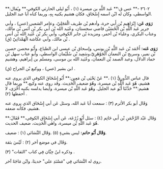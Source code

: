 ٣٦٠٢ -** عس ق:** عَبد اللَّهِ بن ميسرة (١) ، أَبُو ليلى الحارثي الكوفي،** ويُقال:** الواسطي، وكان له ابْن اسمه إِسْحَاق، فكان هشيم يكنيه بِهِ، وربما كناه أبا عبد الجليل.

**رَوَى عَن:** إِبْرَاهِيم بْن أَبي حرة، وأدهم بْن طريف الْعَجَلِيّ، وعامر الشعبي (عس) ، وأبي جرير عَبد اللَّهِ بْن الْحُسَيْن قاضي سجستان، وعُبَيد الله بْن أَبي بكر بْن أَنَس بْن مالك، وعتاب البكري، وعلباء بْن أحمر، ومزيدة بْن جابر الكوفي، وأبي بكر بْن عُبَيد الله بْن أنس بْن مالك، وأبي عكاشة الْهَمْدَانِيّ (ق) .

**رَوَى عَنه:** أَحْمَد بْن عَبد اللَّهِ بْنِ يونس، وإسحاق بْن عيسى ابن الطباع، وأَبُو محصن حصين بْن نمير، وسريج بْن النعمان الْجَوْهَرِيّ،وسَعِيد بْن سُلَيْمان الواسطي، وأبو عتاب سهل بْن حماد الدلال، وعبد الصمد بْن النعمان، وعُبَيد الله بن موسى، ومسلم بن إبراهيم، وهشيم

ابن بشير (عس) ، ووكيع بْن الجراح (ق) .

قال عباس الدُّورِيُّ (١) ،** عَنْ يَحْيَى بْن مَعِين:** أَبُو إِسْحَاقَ الكوفي الذي يروى عنه هشيم، هُوَ عَبد اللَّهِ بْن ميسرة، وهُوَ ضعيف الْحَدِيث. وقد روى عنه وكيع،** وربما قال هشيم:** حَدَّثَنَا أَبُو عبد الجليل. وهُوَ عَبد اللَّهِ بْن ميسرة، وأيضا يدلسه بكنيه أُخْرَى، لا أحفظها (٢) .

وَقَال أبو بكر الأثرم (٣) : سمعت أبا عَبد الله، وسئل عَن أبي إِسْحَاق الذي يروى عنه هشيم، فكأنه ضعفه.

وَقَال عَبْد الرَّحْمَنِ بْن أَبي حَاتِم (٤) : سئل أَبُو زُرْعَة، عَن أبي إِسْحَاق الكوفي،** فَقَالَ:** هُوَ عَبد اللَّهِ بْن ميسرة، واهي الْحَدِيث، ضعيف الحديث.

**وَقَال أَبُو حاتم:** ليس بشيءٍ (٥) .وَقَال النَّسَائي (١) : ضعيف.

وَقَال في موضع أخر (٢) : لَيْسَ بثقة.

وذكره ابنُ حِبَّان فِي كتاب "الثقات" (٣) .

روى له النَّسَائي فِي "مَسْنَدِ علي" حديثا، وابْن مَاجَهْ آخر.